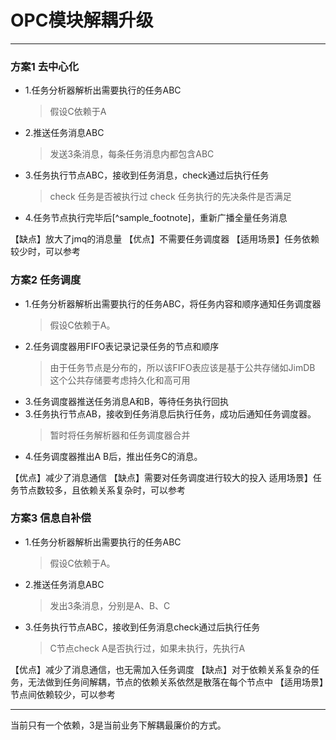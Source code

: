 # OPC模块解耦升级
---------

### 方案1 去中心化

* 1.任务分析器解析出需要执行的任务ABC
  > 假设C依赖于A
* 2.推送任务消息ABC
  > 发送3条消息，每条任务消息内都包含ABC
* 3.任务执行节点ABC，接收到任务消息，check通过后执行任务
    > check 任务是否被执行过
    > check 任务执行的先决条件是否满足
* 4.任务节点执行完毕后[^sample_footnote]，重新广播全量任务消息

【缺点】放大了jmq的消息量
【优点】不需要任务调度器
【适用场景】任务依赖较少时，可以参考

### 方案2 任务调度 

* 1.任务分析器解析出需要执行的任务ABC，将任务内容和顺序通知任务调度器
  > 假设C依赖于A。
* 2.任务调度器用FIFO表记录记录任务的节点和顺序
  > 由于任务节点是分布的，所以该FIFO表应该是基于公共存储如JimDB
  > 这个公共存储要考虑持久化和高可用
* 3.任务调度器推送任务消息A和B，等待任务执行回执
* 3.任务执行节点AB，接收到任务消息后执行任务，成功后通知任务调度器。
  > 暂时将任务解析器和任务调度器合并
* 4.任务调度器推出A B后，推出任务C的消息。

【优点】减少了消息通信
【缺点】需要对任务调度进行较大的投入
 适用场景】任务节点数较多，且依赖关系复杂时，可以参考

### 方案3 信息自补偿 

* 1.任务分析器解析出需要执行的任务ABC
  > 假设C依赖于A。
* 2.推送任务消息ABC
  > 发出3条消息，分别是A、B、C
* 3.任务执行节点ABC，接收到任务消息check通过后执行任务
  > C节点check A是否执行过，如果未执行，先执行A

【优点】减少了消息通信，也无需加入任务调度
【缺点】对于依赖关系复杂的任务，无法做到任务间解耦，节点的依赖关系依然是散落在每个节点中
【适用场景】节点间依赖较少，可以参考

-----------

当前只有一个依赖，3是当前业务下解耦最廉价的方式。